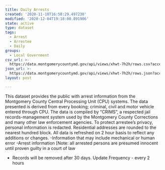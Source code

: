 ```yaml
---
title: Daily Arrests
created: '2020-11-10T16:58:29.497230'
modified: '2020-12-04T19:18:00.891906'
state: active
type: dataset
tags:
  - Arrest
  - Arrestee
  - Daily
groups:
  - Local Government
csv_url: >-
  https://data.montgomerycountymd.gov/api/views/xhwt-7h2h/rows.csv?accessType=DOWNLOAD
json_url: >-
  https://data.montgomerycountymd.gov/api/views/xhwt-7h2h/rows.json?accessType=DOWNLOAD
layout: post

---
```

This dataset provides the public with arrest information from the Montgomery County Central Processing Unit (CPU) systems. The data presented is derived from every booking; criminal, civil and motor vehicle entered through CPU. The data is compiled by “CRIMS”, a respected jail records-management system used by the Montgomery County Corrections and many other law enforcement agencies. To protect arrestee’s privacy, personal information is redacted. Residential addresses are rounded to the nearest hundred block. All data is refreshed on 2 hour basis to reflect any additions or changes. 
-Information that may include mechanical or human error 
-Arrest information [Note: all arrested persons are presumed innocent until proven guilty in a court of law
- Records will be removed after 30 days.
Update Frequency - every 2 hours
